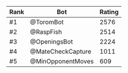 Rank|Bot|Rating
---|---|---
#1|@ToromBot|2576
#2|@RaspFish|2514
#3|@OpeningsBot|2224
#4|@MateCheckCapture|1011
#5|@MinOpponentMoves|609

